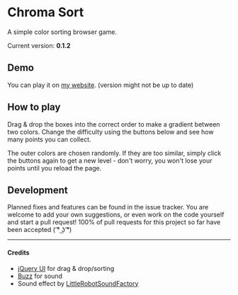 # Chroma Sort
A simple color sorting browser game.

Current version: **0.1.2**

## Demo
You can play it on [my website](https://besasam.github.io/demos/chroma-sort/). (version might not be up to date)

## How to play
Drag & drop the boxes into the correct order to make a gradient between two colors. Change the difficulty using the buttons below and see how many points you can collect.

The outer colors are chosen randomly. If they are too similar, simply click the buttons again to get a new level - don't worry, you won't lose your points until you reload the page.

## Development
Planned fixes and features can be found in the issue tracker. You are welcome to add your own suggestions, or even work on the code yourself and start a pull request! 100% of pull requests for this project so far have been accepted ( ͡° ͜ʖ ͡°)

---

#### Credits
* [jQuery UI](https://jqueryui.com/) for drag & drop/sorting
* [Buzz](http://buzz.jaysalvat.com/) for sound
* Sound effect by [LittleRobotSoundFactory](https://freesound.org/people/LittleRobotSoundFactory/)
